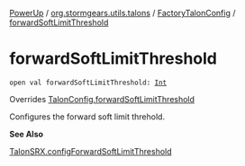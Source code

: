 [PowerUp](../../index.md) / [org.stormgears.utils.talons](../index.md) / [FactoryTalonConfig](index.md) / [forwardSoftLimitThreshold](./forward-soft-limit-threshold.md)

# forwardSoftLimitThreshold

`open val forwardSoftLimitThreshold: `[`Int`](https://kotlinlang.org/api/latest/jvm/stdlib/kotlin/-int/index.html)

Overrides [TalonConfig.forwardSoftLimitThreshold](../-talon-config/forward-soft-limit-threshold.md)

Configures the forward soft limit threhold.

**See Also**

[TalonSRX.configForwardSoftLimitThreshold](#)

